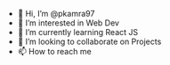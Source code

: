 - 👋 Hi, I’m @pkamra97
- 👀 I’m interested in Web Dev
- 🌱 I’m currently learning React JS
- 💞️ I’m looking to collaborate on Projects
- 📫 How to reach me 

<!---
pkamra97/pkamra97 is a ✨ special ✨ repository because its `README.md` (this file) appears on your GitHub profile.
You can click the Preview link to take a look at your changes.
--->
